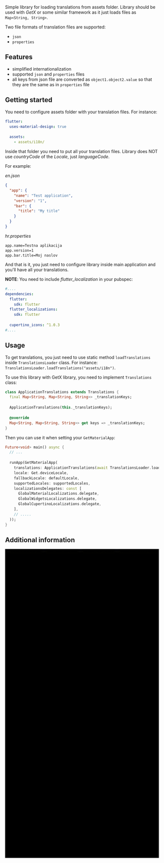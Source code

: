 Simple library for loading translations from assets folder. Library should be used with _GetX_ or some similar framework
as it just loads files as `Map<String, String>`.

Two file formats of translation files are supported:
- `json`
- `properties`

## Features

- simplified internationalization
- supported `json` and `properties` files
- all keys from json file are converted as `object1.object2.value` so that they are the same as in `properties` file

## Getting started

You need to configure assets folder with your translation files. For instance:

```yaml
flutter:
  uses-material-design: true

  assets:
    - assets/i18n/
```

Inside that folder you need to put all your translation files. Library does NOT use _countryCode_ of the _Locale_, just _languageCode_.

For example:

_en.json_
```json
{
  "app": {
    "name": "Test application",
    "version": "1",
    "bar": {
      "title": "My title"
    }
  }
}    
```

_hr.properties_
```properties
app.name=Testna aplikacija
app.version=1
app.bar.title=Moj naslov
```

And that is it, you just need to configure library inside main application and you'll have all your translations.

__NOTE__: You need to include _flutter_localization_ in your pubspec:

```yaml
#....
dependencies:
  flutter:
    sdk: flutter
  flutter_localizations:
    sdk: flutter

  cupertino_icons: ^1.0.3
#....
```

## Usage

To get translations, you just need to use static method `loadTranslations` inside `TranslationsLoader` class. For instance: `TranslationsLoader.loadTranslations("assets/i18n")`.

To use this library with GetX library, you need to implement `Translations` class:

```dart
class ApplicationTranslations extends Translations {
  final Map<String, Map<String, String>> _translationKeys;

  ApplicationTranslations(this._translationKeys);

  @override
  Map<String, Map<String, String>> get keys => _translationKeys;
}
```

Then you can use it when setting your `GetMaterialApp`:
```dart
Future<void> main() async {
  // ...

  runApp(GetMaterialApp(
    translations: ApplicationTranslations(await TranslationsLoader.loadTranslations("assets/i18n")),
    locale: Get.deviceLocale,
    fallbackLocale: defaultLocale,
    supportedLocales: supportedLocales,
    localizationsDelegates: const [
      GlobalMaterialLocalizations.delegate,
      GlobalWidgetsLocalizations.delegate,
      GlobalCupertinoLocalizations.delegate,
    ],
    // .....
  ));
}
```

## Additional information
![alt text](example.gif "Example")